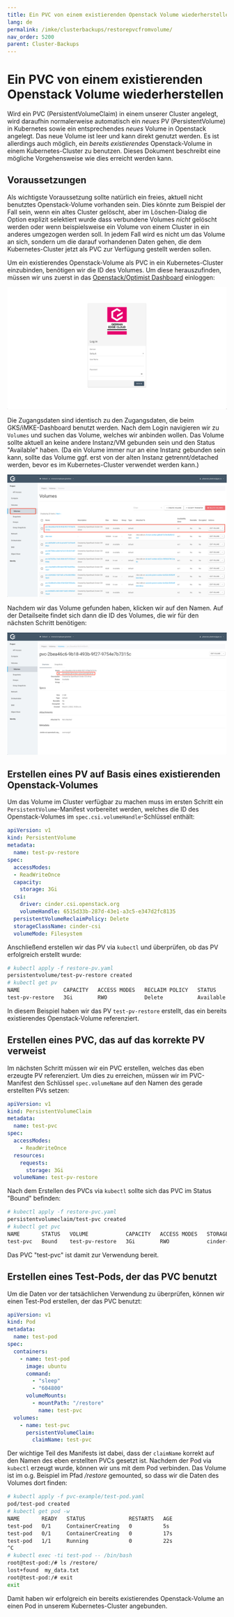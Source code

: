 ```yaml
---
title: Ein PVC von einem existierenden Openstack Volume wiederherstellen
lang: de
permalink: /imke/clusterbackups/restorepvcfromvolume/
nav_order: 5200
parent: Cluster-Backups
---
```

<!-- LTeX:  language=de-DE -->

# Ein PVC von einem existierenden Openstack Volume wiederherstellen

Wird ein PVC (PersistentVolumeClaim) in einem unserer Cluster angelegt, wird daraufhin normalerweise automatisch ein *neues* PV (PersistentVolume) in Kubernetes sowie ein entsprechendes *neues* Volume in Openstack angelegt. Das neue Volume ist leer und kann direkt genutzt werden. Es ist allerdings auch möglich, ein *bereits existierendes* Openstack-Volume in einem Kubernetes-Cluster zu benutzen. Dieses Dokument beschreibt eine mögliche Vorgehensweise wie dies erreicht werden kann.

## Voraussetzungen

Als wichtigste Voraussetzung sollte natürlich ein freies, aktuell nicht benutztes Openstack-Volume vorhanden sein. Dies könnte zum Beispiel der Fall sein, wenn ein altes Cluster gelöscht, aber im Löschen-Dialog die Option explizit selektiert wurde dass verbundene Volumes *nicht* gelöscht werden oder wenn beispielsweise ein Volume von einem Cluster in ein anderes umgezogen werden soll. In jedem Fall wird es nicht um das Volume an sich, sondern um die darauf vorhandenen Daten gehen, die dem Kubernetes-Cluster jetzt als PVC zur Verfügung gestellt werden sollen.

Um ein existierendes Openstack-Volume als PVC in ein Kubernetes-Cluster einzubinden, benötigen wir die ID des Volumes. Um diese herauszufinden, müssen wir uns zuerst in das [Openstack/Optimist Dashboard](https://dashboard.optimist.innovo.cloud/auth/login/) einloggen:

![Openstack Login](openstack-1.png)

Die Zugangsdaten sind identisch zu den Zugangsdaten, die beim GKS/iMKE-Dashboard benutzt werden. Nach dem Login navigieren wir zu `Volumes` und suchen das Volume, welches wir anbinden wollen. Das Volume sollte aktuell an keine andere Instanz/VM gebunden sein und den Status "Available" haben. (Da ein Volume immer nur an eine Instanz gebunden sein kann, sollte das Volume ggf. erst von der alten Instanz getrennt/detached werden, bevor es im Kubernetes-Cluster verwendet werden kann.)

![Openstack Volume](openstack-2.png)

Nachdem wir das Volume gefunden haben, klicken wir auf den Namen. Auf der Detailseite findet sich dann die ID des Volumes, die wir für den nächsten Schritt benötigen:

![Openstack Volume ID](openstack-3.png)

## Erstellen eines PV auf Basis eines existierenden Openstack-Volumes

Um das Volume im Cluster verfügbar zu machen muss im ersten Schritt ein `PersistentVolume`-Manifest vorbereitet werden, welches die ID des Openstack-Volumes im `spec.csi.volumeHandle`-Schlüssel enthält:

```yaml
apiVersion: v1
kind: PersistentVolume
metadata:
  name: test-pv-restore
spec:
  accessModes:
  - ReadWriteOnce
  capacity:
    storage: 3Gi
  csi:
    driver: cinder.csi.openstack.org
    volumeHandle: 6515d33b-287d-43e1-a3c5-e347d2fc8135
  persistentVolumeReclaimPolicy: Delete
  storageClassName: cinder-csi
  volumeMode: Filesystem
```

Anschließend erstellen wir das PV via `kubectl` und überprüfen, ob das PV erfolgreich erstellt wurde:

```bash
# kubectl apply -f restore-pv.yaml
persistentvolume/test-pv-restore created
# kubectl get pv
NAME              CAPACITY   ACCESS MODES   RECLAIM POLICY   STATUS      CLAIM   STORAGECLASS   REASON   AGE
test-pv-restore   3Gi        RWO            Delete           Available           cinder-csi              3s
```

In diesem Beispiel haben wir das PV `test-pv-restore` erstellt, das ein bereits existierendes Openstack-Volume referenziert.

## Erstellen eines PVC, das auf das korrekte PV verweist

Im nächsten Schritt müssen wir ein PVC erstellen, welches das eben erzeugte PV referenziert. Um dies zu erreichen, müssen wir im PVC-Manifest den Schlüssel `spec.volumeName` auf den Namen des gerade erstellten PVs setzen:

```yaml
apiVersion: v1
kind: PersistentVolumeClaim
metadata:
  name: test-pvc
spec:
  accessModes:
    - ReadWriteOnce
  resources:
    requests:
      storage: 3Gi
  volumeName: test-pv-restore
```

Nach dem Erstellen des PVCs via `kubectl` sollte sich das PVC im Status "Bound" befinden:

```bash
# kubectl apply -f restore-pvc.yaml
persistentvolumeclaim/test-pvc created
# kubectl get pvc
NAME       STATUS   VOLUME            CAPACITY   ACCESS MODES   STORAGECLASS   AGE
test-pvc   Bound    test-pv-restore   3Gi        RWO            cinder-csi     2s
```

Das PVC "test-pvc" ist damit zur Verwendung bereit.

## Erstellen eines Test-Pods, der das PVC benutzt

Um die Daten vor der tatsächlichen Verwendung zu überprüfen, können wir einen Test-Pod erstellen, der das PVC benutzt:

```yaml
apiVersion: v1
kind: Pod
metadata:
  name: test-pod
spec:
  containers:
    - name: test-pod
      image: ubuntu
      command:
        - "sleep"
        - "604800"
      volumeMounts:
        - mountPath: "/restore"
          name: test-pvc
  volumes:
    - name: test-pvc
      persistentVolumeClaim:
        claimName: test-pvc
```

Der wichtige Teil des Manifests ist dabei, dass der `claimName` korrekt auf den Namen des eben erstellten PVCs gesetzt ist. Nachdem der Pod via `kubectl` erzeugt wurde, können wir uns mit dem Pod verbinden. Das Volume ist im o.g. Beispiel im Pfad */restore* gemounted, so dass wir die Daten des Volumes dort finden:

```bash
# kubectl apply -f pvc-example/test-pod.yaml
pod/test-pod created
# kubectl get pod -w
NAME       READY   STATUS              RESTARTS   AGE
test-pod   0/1     ContainerCreating   0          5s
test-pod   0/1     ContainerCreating   0          17s
test-pod   1/1     Running             0          22s
^C
# kubectl exec -ti test-pod -- /bin/bash
root@test-pod:/# ls /restore/
lost+found  my_data.txt
root@test-pod:/# exit
exit
```

Damit haben wir erfolgreich ein bereits existierendes Openstack-Volume an einen Pod in unserem Kubernetes-Cluster angebunden.

